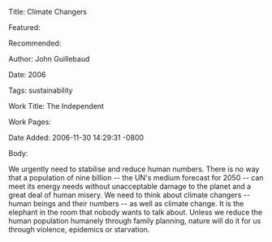 Title: Climate Changers

Featured: 

Recommended: 

Author: John Guillebaud

Date: 2006

Tags: sustainability

Work Title: The Independent

Work Pages:  

Date Added: 2006-11-30 14:29:31 -0800

Body:

We urgently need to stabilise and reduce human numbers. There is no way that a population of nine billion -- the UN's medium forecast for 2050 -- can meet its energy needs without unacceptable damage to the planet and a great deal of human misery. We need to think about climate changers -- human beings and their numbers -- as well as climate change. It is the elephant in the room that nobody wants to talk about. Unless we reduce the human population humanely through family planning, nature will do it for us through violence, epidemics or starvation.


